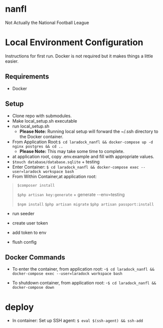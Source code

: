 # nanfl
Not Actually the National Football League

# Local Environment Configuration
Instructions for first run. Docker is not required but it makes things a little easier.

## Requirements
- Docker

## Setup
- Clone repo with submodules.
- Make local_setup.sh executable
- run local_setup.sh
    - **Please Note:** Running local setup will forward the ~/.ssh directory to the Docker container.
- From Application Root:`$ cd laradock_nanfl && docker-compose up -d nginx postgres && cd ..`
    - **Please Note:** This may take some time to complete.
- at application root, copy .env.example and fill with appropriate values.
- `$touch database/database.sqlite` + testing
- Enter Container: `$ cd laradock_nanfl && docker-compose exec --user=laradock workspace bash`
- From Within Container,at application root:
 >`$composer install`
 >
 >`$php artisan key:generate` + generate --env=testing
 >
 >`$npm install`
 >`$php artisan migrate`
 >`$php artisan passport:install`
 
 - run seeder
 
 - create user token
 - add token to env
 - flush config
 
## Docker Commands
- To enter the container, from application root:
    -`$ cd laradock_nanfl && docker-compose exec --user=laradock workspace bash`

- To shutdown container, from application root:
    -`$ cd laradock_nanfl && docker-compose down`
    
# deploy
- In container: Set up SSH agent: `$ eval $(ssh-agent) && ssh-add`